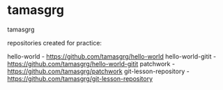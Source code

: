 # tamasgrg
tamasgrg

repositories created for practice:

hello-world - https://github.com/tamasgrg/hello-world
hello-world-gitit - https://github.com/tamasgrg/hello-world-gitit
patchwork - https://github.com/tamasgrg/patchwork
git-lesson-repository - https://github.com/tamasgrg/git-lesson-repository